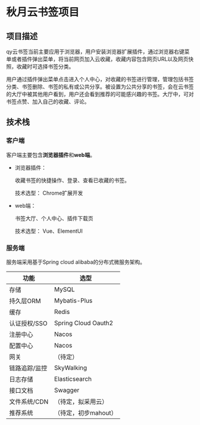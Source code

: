 # 秋月云书签项目


## 项目描述

qy云书签当前主要应用于浏览器，用户安装浏览器扩展插件，通过浏览器右键菜单或者插件弹出菜单，将当前网页加入云收藏，收藏内容包含网页URL以及网页快照，收藏时可选择书签分类。

用户通过插件弹出菜单点击进入个人中心，对收藏的书签进行管理，管理包括书签分类、书签删除、书签的私有或公共分享。被设置为公共分享的书签，会在云书签的大厅中被其他用户看到，用户还会看到推荐的可能感兴趣的书签。大厅中，可对书签点赞、加入自己的收藏、评论。

## 技术栈

### 客户端

客户端主要包含**浏览器插件**和**web端**。

- 浏览器插件：

    收藏书签的快捷操作、登录、查看已收藏的书签。
    
    技术选型： Chrome扩展开发

- web端： 

    书签大厅、个人中心、插件下载页
    
    技术选型： Vue、ElementUI



### 服务端

服务端采用基于Spring cloud alibaba的分布式微服务架构。


功能 | 选型
---|---
存储 | MySQL
持久层ORM | Mybatis-Plus
缓存 | Redis
认证授权/SSO | Spring Cloud Oauth2
注册中心 | Nacos
配置中心 | Nacos
网关 | （待定）
链路追踪/监控 | SkyWalking
日志存储 | Elasticsearch
接口文档 | Swagger
文件系统/CDN | （待定，拟采用云）
推荐系统 | （待定，初步mahout）


